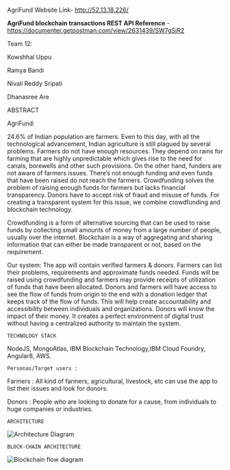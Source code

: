 
AgriFund Website Link- http://52.13.18.226/

**AgriFund blockchain transactions REST API Reference** - https://documenter.getpostman.com/view/2631439/SW7gSjR2

Team 12:

Kowshhal Uppu

Ramya Bandi

Nivali Reddy Sripati

Dhanasree Are


 ABSTRACT


AgriFund:

24.6% of Indian population are farmers. Even to this day, with all the technological advancement, Indian agriculture is still plagued by several problems. Farmers do not have enough resources. They depend on rains for farming that are highly unpredictable which gives rise to the need for canals, borewells and other such provisions. On the other hand, funders are not aware of farmers issues. There’s not enough funding and even funds that have been raised do not reach the farmers. Crowdfunding solves the problem of raising enough funds for farmers but lacks financial transparency. Donors have to accept risk of fraud and misuse of funds. For creating a transparent system for this issue, we combine crowdfunding and blockchain technology.

Crowdfunding is a form of alternative sourcing that can be used to raise funds by collecting small amounts of money from a large number of people, usually over the internet. Blockchain is a way of aggregating and sharing information that can either be made transparent or not, based on the requirement.

Our system: 
The app will contain verified farmers & donors. Farmers can list their problems, requirements and approximate funds needed. Funds will be raised using crowdfunding and farmers may provide receipts of utilization of funds that have been allocated.  Donors and farmers will have access to see the flow of funds from origin to the end with a donation ledger that keeps track of the flow of funds. This will help create accountability and accessibility between individuals and organizations. Donors will know the impact of their money. It creates a perfect environment of digital trust without having a centralized authority to maintain the system.


	TECHNOLOGY STACK
NodeJS, MongoAtlas, IBM Blockchain Technology,IBM Cloud Foundry, Angular8, AWS.


	Personas/Target users :
	
Farmers : All kind of farmers, agricultural, livestock, etc can use the app to list their issues and look for donors.

Donors :  People who are looking to donate for a cause, from individuals to huge companies or industries.


	ARCHITECTURE

![Architecture Diagram ](https://github.com/SJSUFall2019-CMPE272/AgriFund/blob/master/ArchitectureDiagram.jpg)

	BLOCK-CHAIN ARCHITECTURE
	
	
![Blockchain flow diagram](https://github.com/SJSUFall2019-CMPE272/AgriFund/blob/master/BlockChain.jpg)


